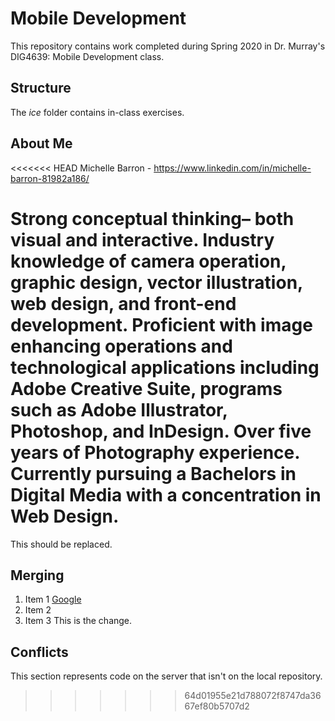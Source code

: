 # Mobile Development
This repository contains work completed during Spring 2020 in Dr. Murray's DIG4639: Mobile Development class.

## Structure
The *ice* folder contains in-class exercises.

## About Me
<<<<<<< HEAD
Michelle Barron  - https://www.linkedin.com/in/michelle-barron-81982a186/

Strong conceptual thinking– both visual and interactive. Industry knowledge of camera operation, graphic design, vector illustration, web design, and front-end development. Proficient with image enhancing operations and technological applications including Adobe Creative Suite, programs such as Adobe Illustrator, Photoshop, and InDesign. Over five years of Photography experience. Currently pursuing a Bachelors in Digital Media with a concentration in Web Design.
=======
This should be replaced.

## Merging
 1. Item 1 [Google](http://www.google.com)
 1. Item 2
 1. Item 3
This is the change.

## Conflicts

This section represents code on the server that isn't on the local repository.
>>>>>>> 64d01955e21d788072f8747da3667ef80b5707d2

